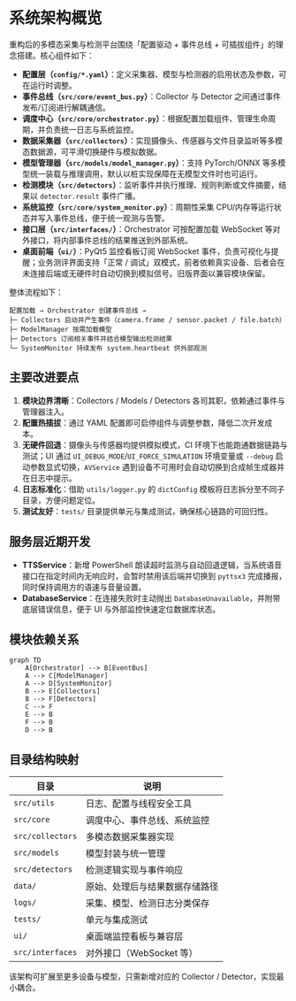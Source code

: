 # 系统架构概览

重构后的多模态采集与检测平台围绕「配置驱动 + 事件总线 + 可插拔组件」的理念搭建。核心组件如下：

- **配置层（`config/*.yaml`）**：定义采集器、模型与检测器的启用状态及参数，可在运行时调整。
- **事件总线（`src/core/event_bus.py`）**：Collector 与 Detector 之间通过事件发布/订阅进行解耦通信。
- **调度中心（`src/core/orchestrator.py`）**：根据配置加载组件、管理生命周期，并负责统一日志与系统监控。
- **数据采集器（`src/collectors`）**：实现摄像头、传感器与文件目录监听等多模态数据源，可平滑切换硬件与模拟数据。
- **模型管理器（`src/models/model_manager.py`）**：支持 PyTorch/ONNX 等多模型统一装载与推理调用，默认以桩实现保障在无模型文件时也可运行。
- **检测模块（`src/detectors`）**：监听事件并执行推理、规则判断或文件摘要，结果以 `detector.result` 事件广播。
- **系统监控（`src/core/system_monitor.py`）**：周期性采集 CPU/内存等运行状态并写入事件总线，便于统一观测与告警。
- **接口层（`src/interfaces/`）**：Orchestrator 可按配置加载 WebSocket 等对外接口，将内部事件总线的结果推送到外部系统。
- **桌面前端（`ui/`）**：PyQt5 监控看板订阅 WebSocket 事件，负责可视化与提醒；业务测评界面支持「正常 / 调试」双模式，前者依赖真实设备、后者会在未连接后端或无硬件时自动切换到模拟信号。旧版界面以兼容模块保留。

整体流程如下：

```text
配置加载 → Orchestrator 创建事件总线 →
├─ Collectors 启动并产生事件（camera.frame / sensor.packet / file.batch）
├─ ModelManager 按需加载模型
├─ Detectors 订阅相关事件并结合模型输出检测结果
└─ SystemMonitor 持续发布 system.heartbeat 供外部观测
```

## 主要改进要点

1. **模块边界清晰**：Collectors / Models / Detectors 各司其职，依赖通过事件与管理器注入。
2. **配置热插拔**：通过 YAML 配置即可启停组件与调整参数，降低二次开发成本。
3. **无硬件回退**：摄像头与传感器均提供模拟模式，CI 环境下也能跑通数据链路与测试；UI 通过 `UI_DEBUG_MODE`/`UI_FORCE_SIMULATION` 环境变量或 `--debug` 启动参数显式切换，`AVService` 遇到设备不可用时会自动切换到合成帧生成器并在日志中提示。
4. **日志标准化**：借助 `utils/logger.py` 的 `dictConfig` 模板将日志拆分至不同子目录，方便问题定位。
5. **测试友好**：`tests/` 目录提供单元与集成测试，确保核心链路的可回归性。

## 服务层近期开发

- **TTSService**：新增 PowerShell 朗读超时监测与自动回退逻辑，当系统语音接口在指定时间内无响应时，会暂时禁用该后端并切换到 `pyttsx3` 完成播报，同时保持调用方的语速与音量设置。
- **DatabaseService**：在连接失败时主动抛出 `DatabaseUnavailable`，并附带底层错误信息，便于 UI 与外部监控快速定位数据库状态。

## 模块依赖关系

```mermaid
graph TD
    A[Orchestrator] --> B[EventBus]
    A --> C[ModelManager]
    A --> D[SystemMonitor]
    B --> E[Collectors]
    B --> F[Detectors]
    C --> F
    E --> B
    F --> B
    D --> B
```

## 目录结构映射

| 目录 | 说明 |
| ---- | ---- |
| `src/utils` | 日志、配置与线程安全工具 |
| `src/core` | 调度中心、事件总线、系统监控 |
| `src/collectors` | 多模态数据采集器实现 |
| `src/models` | 模型封装与统一管理 |
| `src/detectors` | 检测逻辑实现与事件响应 |
| `data/` | 原始、处理后与结果数据存储路径 |
| `logs/` | 采集、模型、检测日志分类保存 |
| `tests/` | 单元与集成测试 |
| `ui/` | 桌面端监控看板与兼容层 |
| `src/interfaces` | 对外接口（WebSocket 等） |

该架构可扩展至更多设备与模型，只需新增对应的 Collector / Detector，实现最小耦合。
